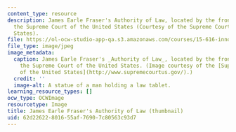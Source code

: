 ```yaml
---
content_type: resource
description: James Earle Fraser's Authority of Law, located by the front steps of
  the Supreme Court of the United States (Courtesy of the Supreme Court of the United
  States).
file: https://ol-ocw-studio-app-qa.s3.amazonaws.com/courses/15-616-innovative-businesses-and-breakthrough-technologies-the-legal-issues-fall-2004/62d22622801655af76907c80563c93d7_15-616f04-th.jpg
file_type: image/jpeg
image_metadata:
  caption: James Earle Fraser's _Authority of Law_, located by the front steps of
    the Supreme Court of the United States. (Image courtesy of the [Supreme Court
    of the United States](http://www.supremecourtus.gov/).)
  credit: ''
  image-alt: A statue of a man holding a law tablet.
learning_resource_types: []
ocw_type: OCWImage
resourcetype: Image
title: James Earle Fraser's Authority of Law (thumbnail)
uid: 62d22622-8016-55af-7690-7c80563c93d7
---
```

